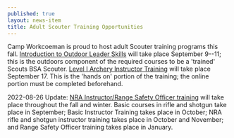 ```yaml
---
published: true
layout: news-item
title: Adult Scouter Training Opportunities
---
```


Camp Workcoeman is proud to host adult Scouter training programs this fall. [Introduction to Outdoor Leader Skills](https://scoutingevent.com/066-56079) will take place September 9--11; this is the outdoors component of the required courses to be a 'trained' Scouts BSA Scouter. [Level I Archery Instructor Training](https://scoutingevent.com/066-61484) will take place September 17. This is the 'hands on' portion of the training; the online portion must be completed beforehand.

2022-08-26 Update: [NRA Instructor/Range Safety Officer training](https://scoutingevent.com/066-61943) will take place throughout the fall and winter. Basic courses in rifle and shotgun take place in September; Basic Instructor Training takes place in October; NRA rifle and shotgun instructor training takes place in October and November; and Range Safety Officer training takes place in January.
